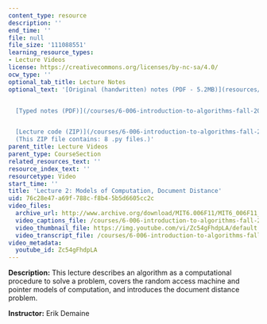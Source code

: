 ```yaml
---
content_type: resource
description: ''
end_time: ''
file: null
file_size: '111088551'
learning_resource_types:
- Lecture Videos
license: https://creativecommons.org/licenses/by-nc-sa/4.0/
ocw_type: ''
optional_tab_title: Lecture Notes
optional_text: '[Original (handwritten) notes (PDF - 5.2MB)](resources/mit6_006f11_lec02_orig)


  [Typed notes (PDF)](/courses/6-006-introduction-to-algorithms-fall-2011/resources/mit6_006f11_lec02)


  [Lecture code (ZIP)](/courses/6-006-introduction-to-algorithms-fall-2011/resources/lec02_code)
  (This ZIP file contains: 8 .py files.)'
parent_title: Lecture Videos
parent_type: CourseSection
related_resources_text: ''
resource_index_text: ''
resourcetype: Video
start_time: ''
title: 'Lecture 2: Models of Computation, Document Distance'
uid: 76c28e47-a69f-788c-f8b4-5b5d6605cc2c
video_files:
  archive_url: http://www.archive.org/download/MIT6.006F11/MIT6_006F11_lec02_300k.mp4
  video_captions_file: /courses/6-006-introduction-to-algorithms-fall-2011/8c0381777059554e9a9d2ff3f7aa7708_Zc54gFhdpLA.vtt
  video_thumbnail_file: https://img.youtube.com/vi/Zc54gFhdpLA/default.jpg
  video_transcript_file: /courses/6-006-introduction-to-algorithms-fall-2011/8ba3a33bcde688de7ce255f848ba5147_Zc54gFhdpLA.pdf
video_metadata:
  youtube_id: Zc54gFhdpLA
---
```


**Description:** This lecture describes an algorithm as a computational procedure to solve a problem, covers the random access machine and pointer models of computation, and introduces the document distance problem.

**Instructor:** Erik Demaine

